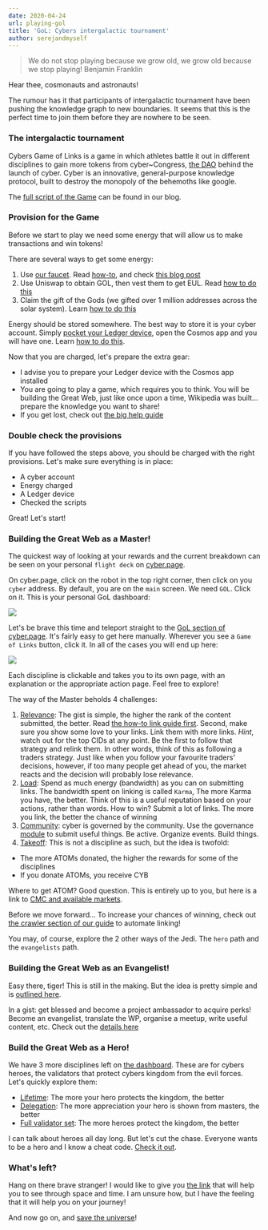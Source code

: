 ```yaml
---
date: 2020-04-24
url: playing-gol
title: 'GoL: Cybers intergalactic tournament'
author: serejandmyself
---
```


> We do not stop playing because we grow old, we grow old because we stop playing! Benjamin Franklin

Hear thee, cosmonauts and astronauts! 

The rumour has it that participants of intergalactic tournament have been pushing the knowledge graph to new boundaries. It seems that this is the perfect time to join them before they are nowhere to be seen.

### The intergalactic tournament
Cybers Game of Links is a game in which athletes battle it out in different disciplines to gain more tokens from cyber\~Congress, [the DAO](https://mainnet.aragon.org/#/cybercongress) behind the launch of cyber. Cyber is an innovative, general-purpose knowledge protocol, built to destroy the monopoly of the behemoths like google.

The [full script of the Game](https://cybercongress.ai/game-of-links/) can be found in our blog. 

### Provision for the Game
Before we start to play we need some energy that will allow us to make transactions and win tokens!

There are several ways to get some energy:

1) Use [our faucet](https://cyber.page/gol/faucet). Read [how-to](https://github.com/cybercongress/congress/blob/master/ecosystem/Cyber%20Homestead%20doc.md#using-the-faucet-to-get-tokens), and check [this blog post](https://cybercongress.ai/how-to-get-eul-tokens-if-you-have-none/)
2) Use Uniswap to obtain GOL, then vest them to get EUL. Read [how to do this](https://cybercongress.ai/how-to-get-eul-tokens-if-you-have-none/)
3) Claim the gift of the Gods (we gifted over 1 million addresses across the solar system). Learn [how to do this](https://github.com/cybercongress/congress/blob/master/ecosystem/Cyber%20Homestead%20doc.md#claiming-the-gift)

Energy should be stored somewhere. The best way to store it is your cyber account. Simply [pocket your Ledger device](https://cyber.page/pocket), open
the Cosmos app and you will have one. Learn [how to do this](https://github.com/cybercongress/congress/blob/master/ecosystem/Cyber%20Homestead%20doc.md#using-your-ledger-to-link).

Now that you are charged, let's prepare the extra gear:

- I advise you to prepare your Ledger device with the Cosmos app installed
- You are going to play a game, which requires you to think. You will be building the Great Web, just like once upon a time, Wikipedia was built... 
prepare the knowledge you want to share!
- If you get lost, check out [the big help guide](https://github.com/cybercongress/congress/blob/master/ecosystem/Cyber%20Homestead%20doc.md)

### Double check the provisions
If you have followed the steps above, you should be charged with the right provisions. Let's make sure everything is in place:

- A cyber account
- Energy charged
- A Ledger device
- Checked the scripts 

Great! Let's start!

### Building the Great Web as a Master!
The quickest way of looking at your rewards and the current breakdown can be seen on your personal `flight deck` on [cyber.page](https://cyber.page/). 

On cyber.page, click on the robot in the top right corner, then click on you `cyber` address. By default, you are on the `main` screen. We need `GOL`. Click on it. This is your personal GoL dashboard:

<img src="https://i.postimg.cc/wjWLhMcM/Screenshot-from-2020-04-08-14-51-30.png" />

Let's be brave this time and teleport straight to the [GoL section of cyber.page](https://cyber.page/gol). It's fairly easy to get here manually. Wherever you see a `Game of Links` button, click it. In all of the cases you will end up here:

<img src="https://i.postimg.cc/nLQkKt8M/Screenshot-from-2020-04-17-13-05-10.png" /> 

Each discipline is clickable and takes you to its own page, with an explanation or the appropriate action page. Feel free to explore!

The way of the Master beholds 4 challenges:

1) [Relevance](https://cyber.page/gol/relevance): The gist is simple, the higher the rank of the content submitted, the better.  Read [the how-to link guide first](https://github.com/cybercongress/congress/blob/master/ecosystem/Cyber%20Homestead%20doc.md#using-your-ledger-to-link). 
Second, make sure you show some love to your links. Link them with more links. *Hint*, watch out for the top CIDs at any point. Be the first to follow that strategy and relink them. In other words, think of this as following a traders strategy. Just like when you follow your favourite traders' decisions, however, if too many people get ahead of you, the market reacts and the decision will probably lose relevance.
2) [Load](https://cyber.page/gol/load): Spend as much energy (bandwidth) as you can on submitting links. The bandwidth spent on linking is called `Karma`, The more Karma you have, the better. Think of this is a useful reputation based on your actions, rather than words. How to win? Submit a lot of links. The more you link, the better the chance of winning
3) [Community](https://cyber.page/governance): cyber is governed by the community. Use the governance [module](https://cyber.page/governance) to submit useful things. Be active. Organize events. Build things. 
4) [Takeoff](https://cyber.page/gol/takeoff): This is not a discipline as such, but the idea is twofold:

- The more ATOMs donated, the higher the rewards for some of the disciplines
- If you donate ATOMs, you receive CYB

Where to get ATOM? Good question. This is entirely up to you, but here is a link to [CMC and available markets](https://coinmarketcap.com/currencies/cosmos/markets/). 

Before we move forward... To increase your chances of winning, check out [the crawler section of our guide](https://github.com/cybercongress/congress/blob/master/ecosystem/Cyber%20Homestead%20doc.md#crawlers) to automate linking!

You may, of course, explore the 2 other ways of the Jedi. The `hero` path and the `evangelists` path.

### Building the Great Web as an Evangelist!
Easy there, tiger! This is still in the making. But the idea is pretty simple and is [outlined here](https://github.com/cybercongress/congress/blob/master/ecosystem/Cyber%20Homestead%20doc.md#church-section-subtitle-incoming-missile-alert---prepare-to-retaliate). 

In a gist: get blessed and become a project ambassador to acquire perks! Become an evangelist, translate the WP, organise a meetup, write useful content, etc. Check out the [details here](https://github.com/cybercongress/congress/blob/master/ecosystem/donations/obep.md)

### Build the Great Web as a Hero!
We have 3 more disciplines left on [the dashboard](https://cyber.page/gol). These are for cybers heroes, the validators that protect cybers kingdom from the evil forces. Let's  quickly explore them:

- [Lifetime](https://cyber.page/gol/lifetime): The more your hero protects the kingdom, the better  
- [Delegation](https://cyber.page/gol/delegation): The more appreciation your hero is shown from masters, the better
- [Full validator set](https://cyber.page/heroes): The more heroes protect the kingdom, the better

I can talk about heroes all day long. But let's cut the chase. Everyone wants to be a hero and I know a cheat code. [Check it out](https://github.com/cybercongress/congress/blob/master/ecosystem/validators/onboarding.md).

### What's left?
Hang on there brave stranger! I would like to give you [the link](https://cyber.page/graph) that will help you to see through space and time. I am unsure how, but I have the feeling that it will help you on your journey! 

And now go on, and [save the universe](https://cyber.page/gol)!  


